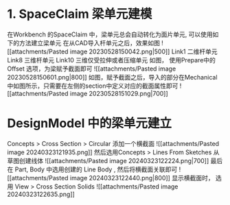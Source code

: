 # 1. SpaceClaim 梁单元建模
在Workbench 的SpaceClaim 中，梁单元总会自动转化为面片单元, 可以使用如下的方法建立梁单元
在从CAD导入杆单元之后，效果如图
![[attachments/Pasted image 20230528150042.png|500]]
Link1 二维杆单元
Link8 三维杆单元
Link10 三维仅受拉伸或者压缩单元
如图， 使用Prepare中的Offset 选项，为梁赋予截面即可
![[attachments/Pasted image 20230528150601.png|800]]
如图，赋予截面之后，导入的部分在Mechanical 中如图所示，只需要在左侧的section中定义对应的截面属性即可
![[attachments/Pasted image 20230528151029.png|700]]


# DesignModel 中的梁单元建立

Concepts > Cross Section > Circular 添加一个横截面
![[attachments/Pasted image 20240323121935.png]]
然后选用Concepts > Lines From Sketches 从草图创建线体
![[attachments/Pasted image 20240323122224.png|700]]
最后在 Part, Body 中选用创建的 Line Body , 然后将横截面关联即可
![[attachments/Pasted image 20240323122440.png|800]]
显示横截面时， 选用 View > Cross Section Solids 
![[attachments/Pasted image 20240323122635.png]]
